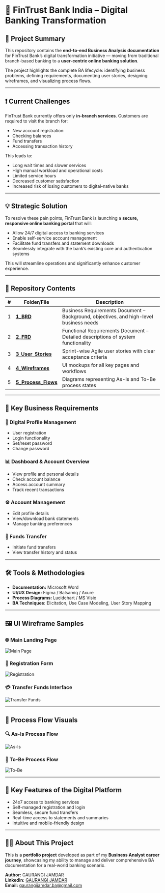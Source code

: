 # 🏦 FinTrust Bank India – Digital Banking Transformation

## 📌 Project Summary
This repository contains the **end-to-end Business Analysis documentation** for FinTrust Bank’s digital transformation initiative — moving from traditional branch-based banking to a **user-centric online banking solution**.

The project highlights the complete BA lifecycle: identifying business problems, defining requirements, documenting user stories, designing wireframes, and visualizing process flows.

---

## ❗ Current Challenges
FinTrust Bank currently offers only **in-branch services**. Customers are required to visit the branch for:

- New account registration  
- Checking balances  
- Fund transfers  
- Accessing transaction history  

This leads to:
- Long wait times and slower services  
- High manual workload and operational costs  
- Limited service hours  
- Decreased customer satisfaction  
- Increased risk of losing customers to digital-native banks  

---

## 💡 Strategic Solution
To resolve these pain points, FinTrust Bank is launching a **secure, responsive online banking portal** that will:

- Allow 24/7 digital access to banking services  
- Enable self-service account management  
- Facilitate fund transfers and statement downloads  
- Seamlessly integrate with the bank’s existing core and authentication systems  

This will streamline operations and significantly enhance customer experience.

---

## 📂 Repository Contents

| # | Folder/File | Description |
|---|-------------|-------------|
| 1 | [**1_BRD**](1_BRD/) | Business Requirements Document – Background, objectives, and high-level business needs |
| 2 | [**2_FRD**](2_FRD/) | Functional Requirements Document – Detailed descriptions of system functionality |
| 3 | [**3_User_Stories**](3_User_Stories/) | Sprint-wise Agile user stories with clear acceptance criteria |
| 4 | [**4_Wireframes**](4_Wireframes/) | UI mockups for all key pages and workflows |
| 5 | [**5_Process_Flows**](5_Process_Flows/) | Diagrams representing As-Is and To-Be process states |

---

## 🧾 Key Business Requirements

### 🔐 Digital Profile Management
- User registration  
- Login functionality  
- Set/reset password  
- Change password  

### 📊 Dashboard & Account Overview
- View profile and personal details  
- Check account balance  
- Access account summary  
- Track recent transactions  

### ⚙️ Account Management
- Edit profile details  
- View/download bank statements  
- Manage banking preferences  

### 💸 Funds Transfer
- Initiate fund transfers  
- View transfer history and status  

---

## 🛠 Tools & Methodologies

- **Documentation:** Microsoft Word  
- **UI/UX Design:** Figma / Balsamiq / Axure  
- **Process Diagrams:** Lucidchart / MS Visio  
- **BA Techniques:** Elicitation, Use Case Modeling, User Story Mapping  

---

## 🖼️ UI Wireframe Samples

### 🌐 Main Landing Page  
![Main Page](4_Wireframes/Wireframe_1%20(Main%20Page).png)

### 👥 Registration Form  
![Registration](4_Wireframes/Wireframe_3%20(Registration).png)

### 💳 Transfer Funds Interface  
![Transfer Funds](4_Wireframes/Wireframe_9%20(Transfer%20Funds).png)

---

## 🔄 Process Flow Visuals

### 🔍 As-Is Process Flow  
![As-Is](5_Process_Flows/As-Is%20Process%20Flow.png)

### 🚀 To-Be Process Flow  
![To-Be](5_Process_Flows/To-Be%20Process%20Flow.png)

---

## 🔑 Key Features of the Digital Platform

- 24x7 access to banking services  
- Self-managed registration and login  
- Seamless, secure fund transfers  
- Real-time access to statements and summaries  
- Intuitive and mobile-friendly design  

---

## 👩‍💼 About This Project
This is a **portfolio project** developed as part of my **Business Analyst career journey**, showcasing my ability to manage and deliver comprehensive BA documentation for a real-world banking scenario.

**Author:** GAURANGI JAMDAR  
**LinkedIn:** [GAURANGI JAMDAR](https://www.linkedin.com/in/gaurangi-jamdar-538b4b379)  
**Email:** gaurangijamdar.ba@gmail.com
